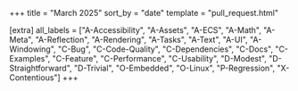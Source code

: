+++
title = "March 2025"
sort_by = "date"
template = "pull_request.html"

[extra]
all_labels = ["A-Accessibility", "A-Assets", "A-ECS", "A-Math", "A-Meta", "A-Reflection", "A-Rendering", "A-Tasks", "A-Text", "A-UI", "A-Windowing", "C-Bug", "C-Code-Quality", "C-Dependencies", "C-Docs", "C-Examples", "C-Feature", "C-Performance", "C-Usability", "D-Modest", "D-Straightforward", "D-Trivial", "O-Embedded", "O-Linux", "P-Regression", "X-Contentious"]
+++
